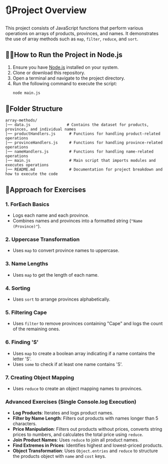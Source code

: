 # 🔃Project Overview
This project consists of JavaScript functions that perform various operations on arrays of products, provinces, and names. It demonstrates the use of array methods such as `map`, `filter`, `reduce`, and `sort`.

## 👨‍💻How to Run the Project in Node.js

1. Ensure you have [Node.js](https://nodejs.org/) installed on your system.
2. Clone or download this repository.
3. Open a terminal and navigate to the project directory.
4. Run the following command to execute the script:
   ```sh
   node main.js
   ```

## 📂Folder Structure
```
array-methods/
│── data.js                # Contains the dataset for products, provinces, and individual names
│── productHandlers.js      # Functions for handling product-related operations
│── provinceHandlers.js     # Functions for handling province-related operations
│── nameHandlers.js         # Functions for handling name-related operations
│── main.js                 # Main script that imports modules and executes operations
│── README.md               # Documentation for project breakdown and how to execute the code
```

## 📝Approach for Exercises

### 1. ForEach Basics
- Logs each name and each province.
- Combines names and provinces into a formatted string (`"Name (Province)"`).

### 2. Uppercase Transformation
- Uses `map` to convert province names to uppercase.

### 3. Name Lengths
- Uses `map` to get the length of each name.

### 4. Sorting
- Uses `sort` to arrange provinces alphabetically.

### 5. Filtering Cape
- Uses `filter` to remove provinces containing "Cape" and logs the count of the remaining ones.

### 6. Finding 'S'
- Uses `map` to create a boolean array indicating if a name contains the letter 'S'.
- Uses `some` to check if at least one name contains 'S'.

### 7. Creating Object Mapping
- Uses `reduce` to create an object mapping names to provinces.

### Advanced Exercises (Single Console.log Execution)
- **Log Products**: Iterates and logs product names.
- **Filter by Name Length**: Filters out products with names longer than 5 characters.
- **Price Manipulation**: Filters out products without prices, converts string prices to numbers, and calculates the total price using `reduce`.
- **Join Product Names**: Uses `reduce` to join all product names.
- **Find Extremes in Prices**: Identifies highest and lowest-priced products.
- **Object Transformation**: Uses `Object.entries` and `reduce` to structure the products object with `name` and `cost` keys.

